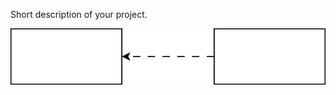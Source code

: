 
Short description of your project.

![Project Image](https://github.com/Venkatakarthik0211/Docker/blob/main/Automation.drawio.svg)
